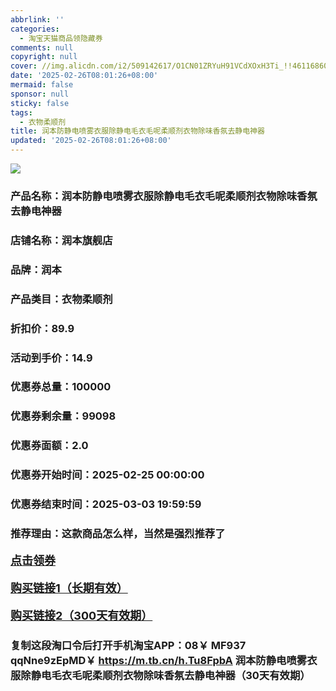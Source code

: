 ```yaml
---
abbrlink: ''
categories:
  - 淘宝天猫商品领隐藏券
comments: null
copyright: null
cover: //img.alicdn.com/i2/509142617/O1CN01ZRYuH91VCdXOxH3Ti_!!4611686018427381337-0-item_pic.jpg
date: '2025-02-26T08:01:26+08:00'
mermaid: false
sponsor: null
sticky: false
tags:
  - 衣物柔顺剂
title: 润本防静电喷雾衣服除静电毛衣毛呢柔顺剂衣物除味香氛去静电神器
updated: '2025-02-26T08:01:26+08:00'
--- 
```


![](//img.alicdn.com/i2/509142617/O1CN01ZRYuH91VCdXOxH3Ti_!!4611686018427381337-0-item_pic.jpg)

### 产品名称：润本防静电喷雾衣服除静电毛衣毛呢柔顺剂衣物除味香氛去静电神器
### 店铺名称：润本旗舰店
### 品牌：润本
### 产品类目：衣物柔顺剂
### 折扣价：89.9
### 活动到手价：14.9
### 优惠券总量：100000
### 优惠券剩余量：99098
### 优惠券面额：2.0
### 优惠券开始时间：2025-02-25 00:00:00	
### 优惠券结束时间：2025-03-03 19:59:59	
### 推荐理由：这款商品怎么样，当然是强烈推荐了

<p style="font-size: 18px; font-weight: bold;">
  <a href="https://uland.taobao.com/coupon/edetail?e=EjVbupPZvrKlhHvvyUNXZfh8CuWt5YH5OVuOuRD5gLJMmdsrkidbOWBzzpT26idJMmPTVAahMLfofeb5d0xuoTBu%2FtfmMz51vbUHrTfFMLLhK5iKwACDmZMvF9mlxgtxk3toOSlQXmXyMW3eIAWKRa6LeGhgJY%2B%2F7NjcxRIBfQbVM%2Fe4LpP7Oq9ple94x%2FzCcMnWyO1jyK2SVmgi3Dd83ZbFv%2FggkfIHl9JUUlFRIV%2BKKoz%2FahSTdjW6CW2SaWtRHsHfkY5nVlAaQcAM%2Fbtha%2BnrIWsfU3yJNwur%2FcDzAs%2FdlXYKN6TsLg9IFIElapmHswDhlpaMEawCGruttYDvNg%3D%3D&traceId=0b515d4517407227641888116d126c&union_lens=lensId%3AOPT%401740722772%40215030e2_0dfa_1954b299a9e_6cff%4001%40eyJmbG9vcklkIjo3MzM1NH0ie" target="_blank">点击领券</a>
</p>
<p style="font-size: 18px; font-weight: bold;">
  <a href="https://s.click.taobao.com/t?e=m%3D2%26s%3DZhbkoGASPUpw4vFB6t2Z2ueEDrYVVa64K7Vc7tFgwiHjf2vlNIV67uW8xal2bDKcJhSgLssdd1b3ID%2FV1RqsF4wnCJeELi4I%2FIEn%2BS1IjHAB0ghlTd7WlZVm%2FOAUUFw71qrpxiwMoCNxc1AtbZGVS0TZJxZ%2B8SUXOauqmaZiivWMHuv7RoNv0Q0jFsbsQ7KWFYAh3428jdYmjc%2BU%2FvPq9WZxHcXyS%2BH%2BipphbcL8CXiVzyi7MioJ9CyUqwZFF%2FrajCYtYGASbzRUrFwjXfRKMROfYmExpA2104bt%2FCh0HCbHTmyVjyxWegrV3a8G%2BPe31ILY1jDapqE%3D" target="_blank">购买链接1（长期有效）</a>
</p>
<p style="font-size: 18px; font-weight: bold;">
  <a href="https://s.click.taobao.com/talXVNs" target="_blank">购买链接2（300天有效期）</a>
</p>

### 复制这段淘口令后打开手机淘宝APP：08￥ MF937 qqNne9zEpMD￥ https://m.tb.cn/h.Tu8FpbA  润本防静电喷雾衣服除静电毛衣毛呢柔顺剂衣物除味香氛去静电神器（30天有效期）
